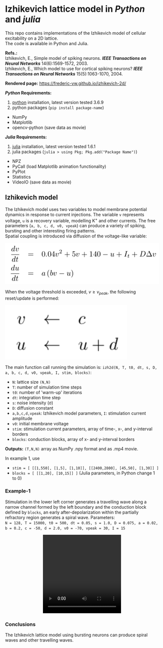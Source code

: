 # Izhikevich lattice model in *Python* and *julia*

This repo contains implementations of the Izhikevich model of cellular excitability on a 2D lattice.  
The code is available in Python and Julia.  

**Refs.:**  
Izhikevich, E., Simple model of spiking neurons. __*IEEE Transactions on Neural Networks*__ 14(6):1569-1572, 2003.  
Izhikevich, E., Which model to use for cortical spiking neurons? __*IEEE Transactions on Neural Networks*__ 15(5):1063-1070, 2004.

**Rendered page:** https://frederic-vw.github.io/izhikevich-2d/

**_Python_ Requirements:**
1. [python](https://www.python.org/) installation, latest version tested 3.6.9
2. python packages (`pip install package-name`)
  - NumPy
  - Matplotlib
  - opencv-python (save data as movie)

**_Julia_ Requirements:**
1. [julia](https://julialang.org/) installation, latest version tested 1.6.1
2. julia packages (`julia > using Pkg; Pkg.add("Package Name")`)
  - NPZ
  - PyCall (load Matplotlib animation functionality)
  - PyPlot
  - Statistics
  - VideoIO (save data as movie)

## Izhikevich model

The Izhikevich model uses two variables to model membrane potential dynamics in response to current injections. The variable `v` represents voltage, `u` is a recovery variable, modelling K<sup>+</sup> and other currents. The free parameters (`a, b, c, d, v0, vpeak`) can produce a variety of spiking, bursting and other interesting firing patterns.  
Spatial coupling is introduced via diffusion of the voltage-like variable:

<p align="left">
<img width="800" src="images/izh_equations_536_142.png">
</p>

When the voltage threshold is exceeded, $v \ge v_{peak}$, the following reset/update is performed:

<p align="left">
<img width="400" src="images/izh_update_189_84.png">
</p>

<!--
Noise is added via Itô-integration:

<p align="left">
<img width="280" src="images/fhn_sde_368_96_bg.png">
</p>
-->

The main function call running the simulation is: `izh2d(N, T, t0, dt, s, D, a, b, c, d, v0, vpeak, I, stim, blocks)`:  
- `N`: lattice size `(N,N)`
- `T`: number of simulation time steps
- `t0`: number of 'warm-up' iterations
- `dt`: integration time step
- `s`: noise intensity (&sigma;)
- `D`: diffusion constant
- `a,b,c,d,vpeak`: Izhikevich model parameters, `I`: stimulation current amplitude
- `v0`: initial membrane voltage
- `stim`: stimulation current parameters, array of time-, x-, and y-interval borders
- `blocks`: conduction blocks, array of x- and y-interval borders

**Outputs:** `(T,N,N)` array as NumPy .npy format and as .mp4 movie.

In example 1, use
- `stim = [ [[1,550], [1,5], [1,10]], [[2400,2800], [45,50], [1,30]] ]`
- `blocks = [ [[1,20], [10,15]] ]`
(Julia parameters, in Python change 1 to 0)

### Example-1
Stimulation in the lower left corner generates a travelling wave along a narrow channel formed by the left boundary and the conduction block defined by `blocks`, an early after-depolarization within the partially refractory region generates a spiral wave.
Parameters:  
`N = 128, T = 15000, t0 = 500, dt = 0.05, s = 1.0, D = 0.075, a = 0.02, b = 0.2, c = -50, d = 2.0, v0 = -70, vpeak = 30, I = 15`

<p align="center">
<video src="videos/izh2d_I_15.0_s_1.00_D_0.075.webm" width="256" height="256" controls preload></video>
</p>

### Conclusions
The Izhikevich lattice model using bursting neurons can produce spiral waves and other travelling waves.

